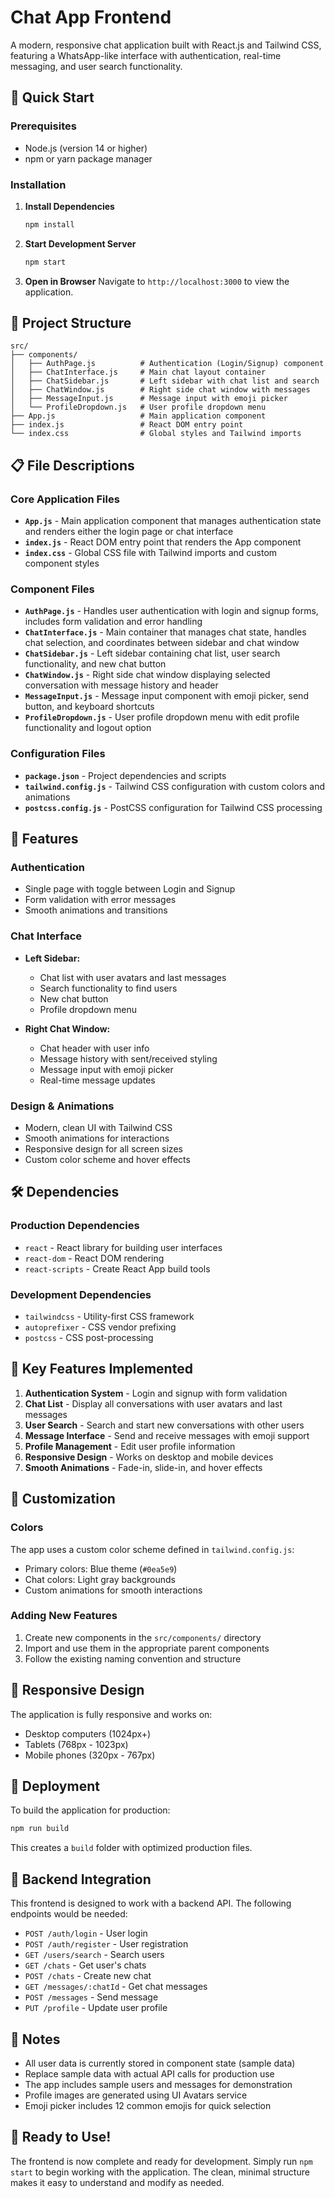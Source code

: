 # Chat App Frontend

A modern, responsive chat application built with React.js and Tailwind CSS, featuring a WhatsApp-like interface with authentication, real-time messaging, and user search functionality.

## 🚀 Quick Start

### Prerequisites
- Node.js (version 14 or higher)
- npm or yarn package manager

### Installation

1. **Install Dependencies**
   ```bash
   npm install
   ```

2. **Start Development Server**
   ```bash
   npm start
   ```

3. **Open in Browser**
   Navigate to `http://localhost:3000` to view the application.

## 📁 Project Structure

```
src/
├── components/
│   ├── AuthPage.js          # Authentication (Login/Signup) component
│   ├── ChatInterface.js     # Main chat layout container
│   ├── ChatSidebar.js       # Left sidebar with chat list and search
│   ├── ChatWindow.js        # Right side chat window with messages
│   ├── MessageInput.js      # Message input with emoji picker
│   └── ProfileDropdown.js   # User profile dropdown menu
├── App.js                   # Main application component
├── index.js                 # React DOM entry point
└── index.css                # Global styles and Tailwind imports
```

## 📋 File Descriptions

### Core Application Files

- **`App.js`** - Main application component that manages authentication state and renders either the login page or chat interface
- **`index.js`** - React DOM entry point that renders the App component
- **`index.css`** - Global CSS file with Tailwind imports and custom component styles

### Component Files

- **`AuthPage.js`** - Handles user authentication with login and signup forms, includes form validation and error handling
- **`ChatInterface.js`** - Main container that manages chat state, handles chat selection, and coordinates between sidebar and chat window
- **`ChatSidebar.js`** - Left sidebar containing chat list, user search functionality, and new chat button
- **`ChatWindow.js`** - Right side chat window displaying selected conversation with message history and header
- **`MessageInput.js`** - Message input component with emoji picker, send button, and keyboard shortcuts
- **`ProfileDropdown.js`** - User profile dropdown menu with edit profile functionality and logout option

### Configuration Files

- **`package.json`** - Project dependencies and scripts
- **`tailwind.config.js`** - Tailwind CSS configuration with custom colors and animations
- **`postcss.config.js`** - PostCSS configuration for Tailwind CSS processing

## 🎨 Features

### Authentication
- Single page with toggle between Login and Signup
- Form validation with error messages
- Smooth animations and transitions

### Chat Interface
- **Left Sidebar:**
  - Chat list with user avatars and last messages
  - Search functionality to find users
  - New chat button
  - Profile dropdown menu

- **Right Chat Window:**
  - Chat header with user info
  - Message history with sent/received styling
  - Message input with emoji picker
  - Real-time message updates

### Design & Animations
- Modern, clean UI with Tailwind CSS
- Smooth animations for interactions
- Responsive design for all screen sizes
- Custom color scheme and hover effects

## 🛠️ Dependencies

### Production Dependencies
- `react` - React library for building user interfaces
- `react-dom` - React DOM rendering
- `react-scripts` - Create React App build tools

### Development Dependencies
- `tailwindcss` - Utility-first CSS framework
- `autoprefixer` - CSS vendor prefixing
- `postcss` - CSS post-processing

## 🎯 Key Features Implemented

1. **Authentication System** - Login and signup with form validation
2. **Chat List** - Display all conversations with user avatars and last messages
3. **User Search** - Search and start new conversations with other users
4. **Message Interface** - Send and receive messages with emoji support
5. **Profile Management** - Edit user profile information
6. **Responsive Design** - Works on desktop and mobile devices
7. **Smooth Animations** - Fade-in, slide-in, and hover effects

## 🔧 Customization

### Colors
The app uses a custom color scheme defined in `tailwind.config.js`:
- Primary colors: Blue theme (`#0ea5e9`)
- Chat colors: Light gray backgrounds
- Custom animations for smooth interactions

### Adding New Features
1. Create new components in the `src/components/` directory
2. Import and use them in the appropriate parent components
3. Follow the existing naming convention and structure

## 📱 Responsive Design

The application is fully responsive and works on:
- Desktop computers (1024px+)
- Tablets (768px - 1023px)
- Mobile phones (320px - 767px)

## 🚀 Deployment

To build the application for production:

```bash
npm run build
```

This creates a `build` folder with optimized production files.

## 🔮 Backend Integration

This frontend is designed to work with a backend API. The following endpoints would be needed:

- `POST /auth/login` - User login
- `POST /auth/register` - User registration
- `GET /users/search` - Search users
- `GET /chats` - Get user's chats
- `POST /chats` - Create new chat
- `GET /messages/:chatId` - Get chat messages
- `POST /messages` - Send message
- `PUT /profile` - Update user profile

## 📝 Notes

- All user data is currently stored in component state (sample data)
- Replace sample data with actual API calls for production use
- The app includes sample users and messages for demonstration
- Profile images are generated using UI Avatars service
- Emoji picker includes 12 common emojis for quick selection

## 🎉 Ready to Use!

The frontend is now complete and ready for development. Simply run `npm start` to begin working with the application. The clean, minimal structure makes it easy to understand and modify as needed.
